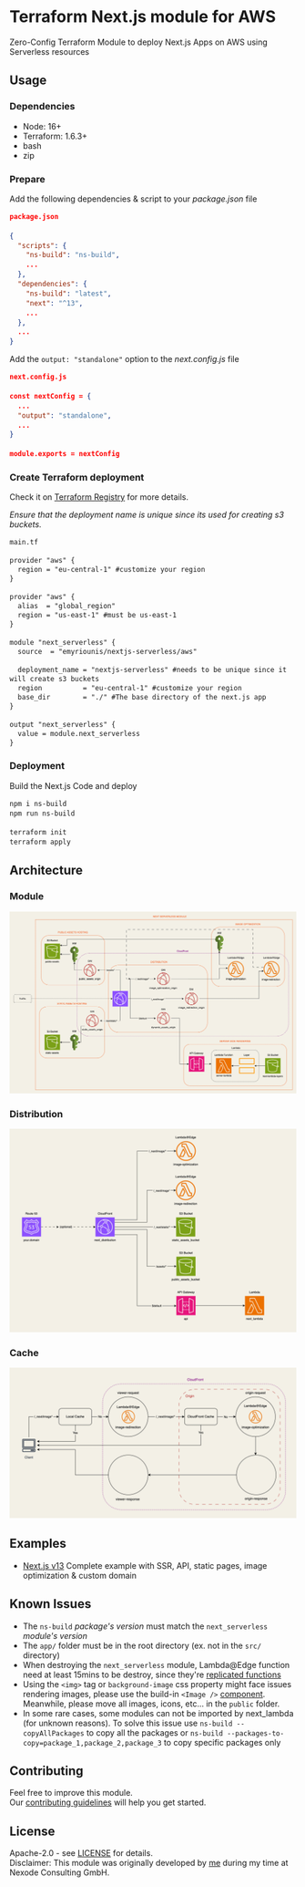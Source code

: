 # Terraform Next.js module for AWS

Zero-Config Terraform Module to deploy Next.js Apps on AWS using Serverless resources


## Usage

### Dependencies

* Node: 16+
* Terraform: 1.6.3+
* bash
* zip


### Prepare 

Add the following dependencies & script to your _package.json_ file

```json
package.json

{
  "scripts": {
    "ns-build": "ns-build",
    ...
  },
  "dependencies": {
    "ns-build": "latest",
    "next": "^13",
    ...
  },
  ...
}
```

Add the `output: "standalone"` option to the _next.config.js_ file

```json
next.config.js

const nextConfig = {
  ...
  "output": "standalone",
  ...
}

module.exports = nextConfig

```


### Create Terraform deployment

Check it on [Terraform Registry](https://registry.terraform.io/modules/emyriounis/nextjs-serverless) for more details.

_Ensure that the deployment name is unique since its used for creating s3 buckets._

```
main.tf

provider "aws" {
  region = "eu-central-1" #customize your region
}

provider "aws" {
  alias  = "global_region"
  region = "us-east-1" #must be us-east-1
}

module "next_serverless" {
  source  = "emyriounis/nextjs-serverless/aws"

  deployment_name = "nextjs-serverless" #needs to be unique since it will create s3 buckets
  region          = "eu-central-1" #customize your region
  base_dir        = "./" #The base directory of the next.js app
}

output "next_serverless" {
  value = module.next_serverless
}
```

### Deployment
Build the Next.js Code and deploy
```bash
npm i ns-build
npm run ns-build

terraform init
terraform apply
```


## Architecture

### Module 
![Module ](https://github.com/emyriounis/nextjs-serverless/blob/main/visuals/module.webp?raw=true)

### Distribution 
![Distribution ](https://github.com/emyriounis/nextjs-serverless/blob/main/visuals/distribution.webp?raw=true)

### Cache 
![Cache ](https://github.com/emyriounis/nextjs-serverless/blob/main/visuals/cache.webp?raw=true)


## Examples

* [Next.js v13](https://github.com/emyriounis/nextjs-serverless/tree/main/examples/nextjs-v13)
  Complete example with SSR, API, static pages, image optimization & custom domain


## Known Issues

* The `ns-build` _package's version_ must match the `next_serverless` _module's version_
* The `app/` folder must be in the root directory (ex. not in the `src/` directory)
* When destroying the `next_serverless` module, Lambda@Edge function need at least 15mins to be destroy, since they're [replicated functions](https://docs.aws.amazon.com/AmazonCloudFront/latest/DeveloperGuide/lambda-edge-delete-replicas.html)
* Using the `<img>` tag or `background-image` css property might face issues rendering images, please use the build-in `<Image />` [component](https://nextjs.org/docs/pages/api-reference/components/image). Meanwhile, please move all images, icons, etc... in the `public` folder.
* In some rare cases, some modules can not be imported by next_lambda (for unknown reasons). To solve this issue use `ns-build --copyAllPackages` to copy all the packages or `ns-build --packages-to-copy=package_1,package_2,package_3` to copy specific packages only


## Contributing

Feel free to improve this module.
<br>
Our [contributing guidelines](https://github.com/emyriounis/nextjs-serverless/tree/main/CONTRIBUTING.md) will help you get started.


## License
Apache-2.0 - see [LICENSE](https://github.com/emyriounis/nextjs-serverless/tree/main/LICENSE) for details.\
Disclaimer: This module was originally developed by [me](https://github.com/emyriounis) during my time at Nexode Consulting GmbH.